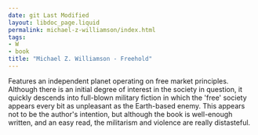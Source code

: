 ```yaml
---
date: git Last Modified
layout: libdoc_page.liquid
permalink: michael-z-williamson/index.html
tags:
- W
- book
title: "Michael Z. Williamson - Freehold"
---
```


Features an independent planet operating on free market  principles. Although there is an initial degree of interest in the society in  question, it quickly descends into full-blown military fiction in which the  'free' society appears every bit as unpleasant as the Earth-based enemy. This  appears not to be the author's intention, but although the book is well-enough  written, and an easy read, the militarism and violence are really distasteful.